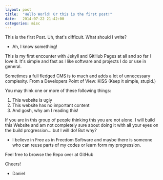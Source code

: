 ```yaml
---
layout: post
title:  "Hello World! Or this is the first post!"
date:   2014-07-22 21:42:00
categories: misc
---
```


This is the first Post. Uh, that's difficult. What should I write?
- Ah, I know something!

This is my first encounter with Jekyll and GitHub Pages at all and so far I love it.
It's simple and fast as I like software and projects I do or use in general.

Sometimes a full fledged CMS is to much and adds a lot of unnecessary complexity.
From a Developers Point of View: KISS (Keep it simple, stupid.)

You may think one or more of these following things:

1. This website is ugly
2. This website has no important content
3. And gosh, why am I reading this!

If you are in this group of people thinking this you are not alone.
I will build this Website and am not completely sure about doing it with all your eyes on the build progression... but I will do!
But why?
- I believe in Free as in Freedom Software and maybe there is someone who can reuse parts of my codes or learn form my progression.

Feel free to browse the Repo over at GitHub

Cheers!
- Daniel